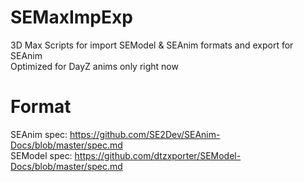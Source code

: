 # SEMaxImpExp

3D Max Scripts for import SEModel & SEAnim formats and export for SEAnim <br>
Optimized for DayZ anims only right now <br>

# Format
SEAnim spec: https://github.com/SE2Dev/SEAnim-Docs/blob/master/spec.md <br>
SEModel spec: https://github.com/dtzxporter/SEModel-Docs/blob/master/spec.md <br>
